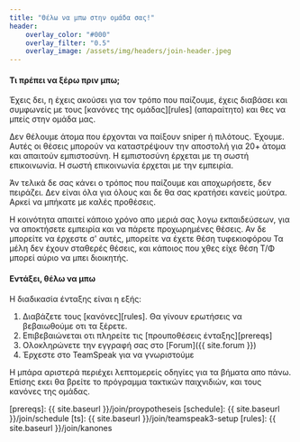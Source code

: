 ```yaml
---
title: "Θέλω να μπω στην ομάδα σας!"
header:
    overlay_color: "#000"
    overlay_filter: "0.5"
    overlay_image: /assets/img/headers/join-header.jpeg
---
```


#### Τι πρέπει να ξέρω πριν μπω;

Έχεις δει, η έχεις ακούσει για τον τρόπο που παίζουμε, έχεις διαβάσει και
συμφωνείς με τους [κανόνες της ομάδας][rules] (απαραίτητο) και θες να μπείς
στην ομάδα μας.

Δεν θέλουμε άτομα που έρχονται να παίξουν sniper ή πιλότους. Έχουμε. Αυτές οι
θέσεις μπορούν να καταστρέψουν την αποστολή για 20+ άτομα και απαιτούν εμπιστοσύνη.
Η εμπιστοσύνη έρχεται με τη σωστή επικοινωνία. Η σωστή επικοινωνία έρχεται με την
εμπειρία.

Άν τελικά δε σας κάνει ο τρόπος που παίζουμε και αποχωρήσετε, δεν πειράζει. Δεν είναι
όλα για όλους και δε θα σας κρατήσει κανείς μούτρα. Αρκεί να μπήκατε με καλές προθέσεις.


Η κοινότητα απαιτεί κάποιο χρόνο απο μεριά σας λογω εκπαιδεύσεων, για να αποκτήσετε
εμπειρία και να πάρετε προχωρημένες θέσεις. Αν δε μπορείτε να έρχεστε σ' αυτές, μπορείτε
να έχετε θέση τυφεκιοφόρου Τα μέλη δεν έχουν σταθερές θέσεις, και κάποιος που χθες είχε
θέση Τ/Φ μπορεί αύριο να μπει διοικητής.


#### Εντάξει, θέλω να μπω

Η διαδικασία ένταξης είναι η εξής:

1. Διαβάζετε τους [κανόνες][rules]. Θα γίνουν ερωτήσεις να βεβαιωθούμε οτι τα ξέρετε.
1. Επιβεβαιώνεται οτι πληρείτε τις [προυποθέσεις ένταξης][prereqs]
1. Ολοκληρώνετε την εγγραφή σας στο [Forum]({{ site.forum }})
1. Έρχεστε στο TeamSpeak για να γνωριστούμε

 Η μπάρα αριστερά περιέχει λεπτομερείς οδηγίες για τα βήματα απο πάνω. Επίσης
 εκει θα βρείτε το πρόγραμμα τακτικών παιχνιδιών, και τους κανόνες της ομάδας.


[prereqs]: {{ site.baseurl }}/join/proypotheseis
[schedule]: {{ site.baseurl }}/join/schedule
[ts]: {{ site.baseurl }}/join/teamspeak3-setup
[rules]: {{ site.baseurl }}/join/kanones
